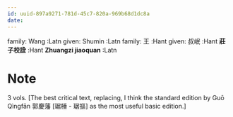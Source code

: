 ```yaml
---
id: uuid-897a9271-781d-45c7-820a-969b68d1dc8a
date: 
---
```


family: Wang  :Latn
given: Shumin :Latn
family: 王 :Hant
given: 叔岷 :Hant
**莊子校詮** :Hant
**Zhuangzi jiaoquan** :Latn
# Note
3 vols. [The best critical text, replacing, I think the standard edition by Guō Qìngfān 郭慶藩 [琚棰 - 琚摳] as the most useful basic edition.]